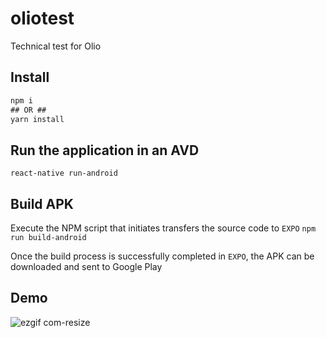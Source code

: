 # oliotest
Technical test for Olio

## Install 
```javascript
npm i
## OR ##
yarn install
```

## Run the application in an AVD
`react-native run-android`

## Build APK
Execute the NPM script that initiates transfers the source code to `EXPO`
`npm run build-android`

Once the build process is successfully completed in `EXPO`, the APK can be downloaded and sent to Google Play

## Demo
![ezgif com-resize](https://user-images.githubusercontent.com/6104164/42632013-2c85fe30-85dc-11e8-9b46-24e769c2baaf.gif)

